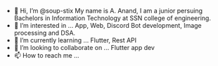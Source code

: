 - 👋 Hi, I’m @soup-stix
      My name is A. Anand, I am a junior persuing Bachelors in Information Technology at SSN college of engineering.
- 👀 I’m interested in ...
      App, Web, Discord Bot development, Image processing and DSA.
- 🌱 I’m currently learning ...
      Flutter, Rest API
- 💞️ I’m looking to collaborate on ...
      Flutter app dev
- 📫 How to reach me ...

<!---
soup-stix/soup-stix is a ✨ special ✨ repository because its `README.md` (this file) appears on your GitHub profile.
You can click the Preview link to take a look at your changes.
--->
